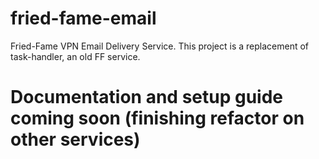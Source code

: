 # fried-fame-email
Fried-Fame VPN Email Delivery Service. This project is a replacement of task-handler, an old FF service.

# Documentation and setup guide coming soon (finishing refactor on other services)
